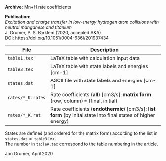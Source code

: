 **Archive:** Mn+H rate coefficients  

**Publication:**  
*Excitation and charge transfer in low-energy hydrogen atom collisions with neutral manganese and titanium*  
J. Grumer, P. S. Barklem (2020, accepted A&A)  
DOI: https://doi.org/10.1051/0004-6361/201937434

File               | Description
-------------------|--------------------------------------------------------------------------------------------------------
`table1.tex`       | LaTeX table with calculation input data
`table3.tex`       | LaTeX table with state labels and energies [cm-1]
`states.dat`       | ASCII file with state labels and energies [cm-1]
`rates/*_K.rates`  | Rate coefficients (**all**) [cm3/s]: **matrix form** (row, column) = (final, initial)
`rates/*_K.rat`    | Rate coefficients (**endothermic**) [cm3/s]: **list form** (by inital state into final states of higher energy)

States are defined (and ordered for the matrix form) according to the list in `states.dat` or `table3`.tex.  
The number in `table#.tex` correspond to the table numbering in the article.

Jon Grumer, April 2020
